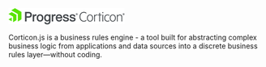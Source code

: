 <img src="assets/one line logo.png" alt="cjs" />

Corticon.js is a business rules engine - a tool built for abstracting complex business logic from applications and data sources into a discrete business rules layer—without coding. 
